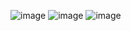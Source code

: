 ![image](https://user-images.githubusercontent.com/112144613/206356998-e6536e50-ed84-4e1a-85fc-9d343e8d8b1f.png)
![image](https://user-images.githubusercontent.com/112144613/206357052-a5057075-64b3-43e9-9b95-39b76741a44f.png)
![image](https://user-images.githubusercontent.com/112144613/206357101-0fd7d0ca-12b8-4fb6-bb6f-23b5126a25bc.png)
